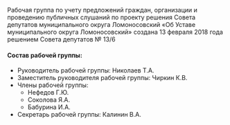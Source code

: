 Рабочая группа по учету предложений граждан, организации и проведению публичных слушаний по проекту решения Совета депутатов муниципального округа Ломоносовский «Об Уставе муниципального округа Ломоносовский» создана 13 февраля 2018 года решением Совета депутатов № 13/6

#### Состав рабочей группы:
* Руководитель рабочей группы: Николаев Т.А.
* Заместитель руководителя рабочей группы: Чиркин К.В.
* Члены рабочей группы:
    * Нефедов Г.Ю.
    * Соколова Я.А.
    * Бабурина И.А.
* Секретарь рабочей группы: Калинин В.А.